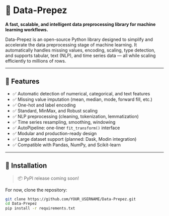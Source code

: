# 🚀 Data-Prepez

**A fast, scalable, and intelligent data preprocessing library for machine learning workflows.**

Data-Prepez is an open-source Python library designed to simplify and accelerate the data preprocessing stage of machine learning. It automatically handles missing values, encoding, scaling, type detection, and supports tabular, text (NLP), and time series data — all while scaling efficiently to millions of rows.

---

## 📌 Features

- ✅ Automatic detection of numerical, categorical, and text features  
- ✅ Missing value imputation (mean, median, mode, forward fill, etc.)  
- ✅ One-hot and label encoding  
- ✅ Standard, MinMax, and Robust scaling  
- ✅ NLP preprocessing (cleaning, tokenization, lemmatization)  
- ✅ Time series resampling, smoothing, windowing  
- ✅ AutoPipeline: one-liner `fit_transform()` interface  
- ✅ Modular and production-ready design  
- ✅ Large dataset support (planned: Dask, Modin integration)  
- ✅ Compatible with Pandas, NumPy, and Scikit-learn  

---

## 🔧 Installation

> 📦 PyPI release coming soon!

For now, clone the repository:

```bash
git clone https://github.com/YOUR_USERNAME/Data-Prepez.git
cd Data-Prepez
pip install -r requirements.txt
